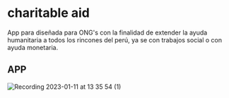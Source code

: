 # charitable aid

App para diseñada para ONG's con la finalidad de extender la ayuda humanitaria a todos los rincones del perú, ya se con trabajos social o con ayuda monetaria.

## APP

![Recording 2023-01-11 at 13 35 54 (1)](https://user-images.githubusercontent.com/58452664/211891187-c128e9ca-692e-4b47-b5b3-862e469a8865.gif)
